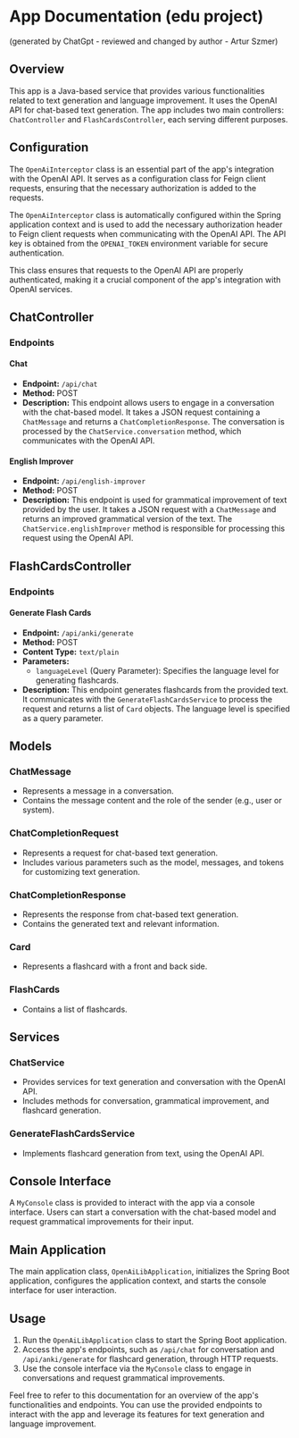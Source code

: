 # App Documentation (edu project)
(generated by ChatGpt - reviewed and changed by author - Artur Szmer)
## Overview

This app is a Java-based service that provides various functionalities related to text generation and language improvement. It uses the OpenAI API for chat-based text generation. The app includes two main controllers: `ChatController` and `FlashCardsController`, each serving different purposes.

## Configuration
The `OpenAiInterceptor` class is an essential part of the app's integration with the OpenAI API. It serves as a configuration class for Feign client requests, ensuring that the necessary authorization is added to the requests.


The `OpenAiInterceptor` class is automatically configured within the Spring application context and is used to add the necessary authorization header to Feign client requests when communicating with the OpenAI API. The API key is obtained from the `OPENAI_TOKEN` environment variable for secure authentication.

This class ensures that requests to the OpenAI API are properly authenticated, making it a crucial component of the app's integration with OpenAI services.

## ChatController

### Endpoints

#### Chat

- **Endpoint:** `/api/chat`
- **Method:** POST
- **Description:** This endpoint allows users to engage in a conversation with the chat-based model. It takes a JSON request containing a `ChatMessage` and returns a `ChatCompletionResponse`. The conversation is processed by the `ChatService.conversation` method, which communicates with the OpenAI API.

#### English Improver

- **Endpoint:** `/api/english-improver`
- **Method:** POST
- **Description:** This endpoint is used for grammatical improvement of text provided by the user. It takes a JSON request with a `ChatMessage` and returns an improved grammatical version of the text. The `ChatService.englishImprover` method is responsible for processing this request using the OpenAI API.

## FlashCardsController

### Endpoints

#### Generate Flash Cards

- **Endpoint:** `/api/anki/generate`
- **Method:** POST
- **Content Type:** `text/plain`
- **Parameters:**
    - `languageLevel` (Query Parameter): Specifies the language level for generating flashcards.
- **Description:** This endpoint generates flashcards from the provided text. It communicates with the `GenerateFlashCardsService` to process the request and returns a list of `Card` objects. The language level is specified as a query parameter.

## Models

### ChatMessage

- Represents a message in a conversation.
- Contains the message content and the role of the sender (e.g., user or system).

### ChatCompletionRequest

- Represents a request for chat-based text generation.
- Includes various parameters such as the model, messages, and tokens for customizing text generation.

### ChatCompletionResponse

- Represents the response from chat-based text generation.
- Contains the generated text and relevant information.

### Card

- Represents a flashcard with a front and back side.

### FlashCards

- Contains a list of flashcards.

## Services

### ChatService

- Provides services for text generation and conversation with the OpenAI API.
- Includes methods for conversation, grammatical improvement, and flashcard generation.

### GenerateFlashCardsService

- Implements flashcard generation from text, using the OpenAI API.

## Console Interface

A `MyConsole` class is provided to interact with the app via a console interface. Users can start a conversation with the chat-based model and request grammatical improvements for their input.

## Main Application

The main application class, `OpenAiLibApplication`, initializes the Spring Boot application, configures the application context, and starts the console interface for user interaction.

## Usage

1. Run the `OpenAiLibApplication` class to start the Spring Boot application.
2. Access the app's endpoints, such as `/api/chat` for conversation and `/api/anki/generate` for flashcard generation, through HTTP requests.
3. Use the console interface via the `MyConsole` class to engage in conversations and request grammatical improvements.

Feel free to refer to this documentation for an overview of the app's functionalities and endpoints. You can use the provided endpoints to interact with the app and leverage its features for text generation and language improvement.
